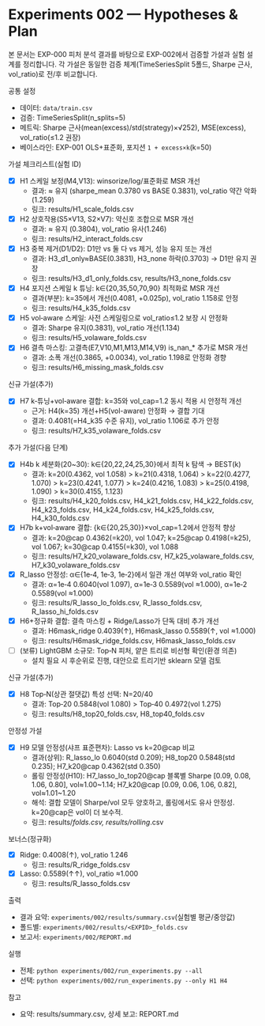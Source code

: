 # Experiments 002 — Hypotheses & Plan

본 문서는 EXP-000 피처 분석 결과를 바탕으로 EXP-002에서 검증할 가설과 실험 설계를 정리합니다. 각 가설은 동일한 검증 체계(TimeSeriesSplit 5폴드, Sharpe 근사, vol_ratio)로 전/후 비교합니다.

공통 설정
- 데이터: `data/train.csv`
- 검증: TimeSeriesSplit(n_splits=5)
- 메트릭: Sharpe 근사(mean(excess)/std(strategy)×√252), MSE(excess), vol_ratio(≤1.2 권장)
- 베이스라인: EXP-001 OLS+표준화, 포지션 `1 + excess×k`(k=50)

가설 체크리스트(실험 ID)
- [x] H1 스케일 보정(M4,V13): winsorize/log/표준화로 MSR 개선
  - 결과: ≈ 유지 (sharpe_mean 0.3780 vs BASE 0.3831), vol_ratio 약간 악화(1.259)
  - 링크: results/H1_scale_folds.csv
- [x] H2 상호작용(S5×V13, S2×V7): 약신호 조합으로 MSR 개선
  - 결과: ≈ 유지 (0.3804), vol_ratio 유사(1.246)
  - 링크: results/H2_interact_folds.csv
- [x] H3 중복 제거(D1/D2): D1만 vs 둘 다 vs 제거, 성능 유지 또는 개선
  - 결과: H3_d1_only≈BASE(0.3831), H3_none 하락(0.3703) → D1만 유지 권장
  - 링크: results/H3_d1_only_folds.csv, results/H3_none_folds.csv
- [x] H4 포지션 스케일 k 튜닝: k∈{20,35,50,70,90} 최적화로 MSR 개선
  - 결과(부분): k=35에서 개선(0.4081, +0.025p), vol_ratio 1.158로 안정
  - 링크: results/H4_k35_folds.csv
- [x] H5 vol‑aware 스케일: 사전 스케일링으로 vol_ratio≤1.2 보장 시 안정화
  - 결과: Sharpe 유지(0.3831), vol_ratio 개선(1.134)
  - 링크: results/H5_volaware_folds.csv
- [x] H6 결측 마스킹: 고결측(E7,V10,M1,M13,M14,V9) is_nan_* 추가로 MSR 개선
  - 결과: 소폭 개선(0.3865, +0.0034), vol_ratio 1.198로 안정화 경향
  - 링크: results/H6_missing_mask_folds.csv

신규 가설(추가)
- [x] H7 k‑튜닝+vol‑aware 결합: k=35와 vol_cap=1.2 동시 적용 시 안정적 개선
  - 근거: H4(k=35) 개선+H5(vol-aware) 안정화 → 결합 기대
  - 결과: 0.4081(=H4_k35 수준 유지), vol_ratio 1.106로 추가 안정
  - 링크: results/H7_k35_volaware_folds.csv

추가 가설(다음 단계)
- [x] H4b k 세분화(20~30): k∈{20,22,24,25,30}에서 최적 k 탐색 → BEST(k)
  - 결과: k=20(0.4362, vol 1.058) > k=21(0.4318, 1.064) > k=22(0.4277, 1.070) > k=23(0.4241, 1.077) > k=24(0.4216, 1.083) > k=25(0.4198, 1.090) > k=30(0.4155, 1.123)
  - 링크: results/H4_k20_folds.csv, H4_k21_folds.csv, H4_k22_folds.csv, H4_k23_folds.csv, H4_k24_folds.csv, H4_k25_folds.csv, H4_k30_folds.csv
- [x] H7b k+vol‑aware 결합: {k∈{20,25,30}}×vol_cap=1.2에서 안정적 향상
  - 결과: k=20@cap 0.4362(=k20), vol 1.047; k=25@cap 0.4198(=k25), vol 1.067; k=30@cap 0.4155(=k30), vol 1.088
  - 링크: results/H7_k20_volaware_folds.csv, H7_k25_volaware_folds.csv, H7_k30_volaware_folds.csv
- [x] R_lasso 안정성: α∈{1e‑4, 1e‑3, 1e‑2}에서 일관 개선 여부와 vol_ratio 확인
  - 결과: α=1e‑4 0.6040(vol 1.097), α=1e‑3 0.5589(vol ≈1.000), α=1e‑2 0.5589(vol ≈1.000)
  - 링크: results/R_lasso_lo_folds.csv, R_lasso_folds.csv, R_lasso_hi_folds.csv
- [x] H6+정규화 결합: 결측 마스킹 + Ridge/Lasso가 단독 대비 추가 개선
  - 결과: H6mask_ridge 0.4039(↑), H6mask_lasso 0.5589(↑, vol ≈1.000)
  - 링크: results/H6mask_ridge_folds.csv, H6mask_lasso_folds.csv
- [ ] (보류) LightGBM 소규모: Top‑N 피처, 얕은 트리로 비선형 확인(환경 의존)
  - 설치 필요 시 후순위로 진행, 대안으로 트리기반 sklearn 모델 검토

신규 가설(추가)
- [x] H8 Top‑N(상관 절댓값) 특성 선택: N=20/40
  - 결과: Top‑20 0.5848(vol 1.080) > Top‑40 0.4972(vol 1.275)
  - 링크: results/H8_top20_folds.csv, H8_top40_folds.csv

안정성 가설
- [x] H9 모델 안정성(샤프 표준편차): Lasso vs k=20@cap 비교
  - 결과(상위): R_lasso_lo 0.6040(std 0.209); H8_top20 0.5848(std 0.235); H7_k20@cap 0.4362(std 0.350)
  - 롤링 안정성(H10): H7_lasso_lo_top20@cap 블록별 Sharpe [0.09, 0.08, 1.06, 0.80], vol≈1.00~1.14; H7_k20@cap [0.09, 0.06, 1.06, 0.82], vol≈1.01~1.20
  - 해석: 결합 모델이 Sharpe/vol 모두 양호하고, 롤링에서도 유사 안정성. k=20@cap은 vol이 더 보수적.
  - 링크: results/*_folds.csv, results/rolling_*.csv

보너스(정규화)
- [x] Ridge: 0.4008(↑), vol_ratio 1.246
  - 링크: results/R_ridge_folds.csv
- [x] Lasso: 0.5589(↑↑), vol_ratio ≈1.000
  - 링크: results/R_lasso_folds.csv

출력
- 결과 요약: `experiments/002/results/summary.csv`(실험별 평균/중앙값)
- 폴드별: `experiments/002/results/<EXPID>_folds.csv`
- 보고서: `experiments/002/REPORT.md`

실행
- 전체: `python experiments/002/run_experiments.py --all`
- 선택: `python experiments/002/run_experiments.py --only H1 H4`

참고
- 요약: results/summary.csv, 상세 보고: REPORT.md
